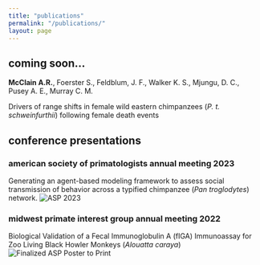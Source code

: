 ```yaml
---
title: "publications"
permalink: "/publications/"
layout: page
---
```


## coming soon...

**McClain A.R.**, Foerster S., Feldblum, J. F., Walker K. S., Mjungu, D. C., Pusey A. E., Murray C. M.

Drivers of range shifts in female wild eastern chimpanzees (*P. t. schweinfurthii*) following female death events

## conference presentations

### american society of primatologists annual meeting 2023
Generating an agent-based modeling framework to assess social transmission of behavior across a typified chimpanzee (*Pan troglodytes*) network.
![ASP  2023](https://github.com/user-attachments/assets/3895bb36-6da3-4e0e-994b-e7c6d8270448)

### midwest primate interest group annual meeting 2022
Biological Validation of a Fecal Immunoglobulin A (fIGA) Immunoassay for Zoo Living Black Howler Monkeys (*Alouatta caraya*)
![Finalized ASP Poster to Print](https://github.com/user-attachments/assets/88505145-a91e-46a4-a07b-9573ce9f281c)
